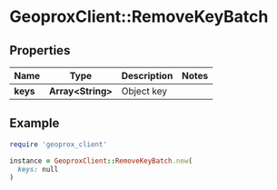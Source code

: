 # GeoproxClient::RemoveKeyBatch

## Properties

| Name | Type | Description | Notes |
| ---- | ---- | ----------- | ----- |
| **keys** | **Array&lt;String&gt;** | Object key |  |

## Example

```ruby
require 'geoprox_client'

instance = GeoproxClient::RemoveKeyBatch.new(
  keys: null
)
```

